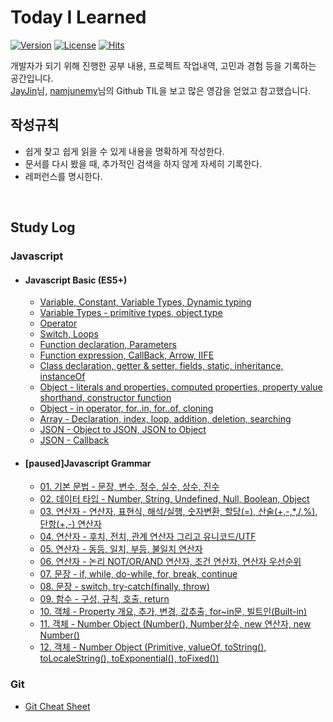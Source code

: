 # **Today I Learned**

[![Version](https://img.shields.io/badge/version-2021.8.9.-red.svg)](./CHANGELOG) [![License](https://img.shields.io/github/license/mashape/apistatus.svg)](./LICENSE) [![Hits](https://hits.seeyoufarm.com/api/count/incr/badge.svg?url=https://github.com/mansaout/TIL)](https://hits.seeyoufarm.com/)

개발자가 되기 위해 진행한 공부 내용, 프로젝트 작업내역, 고민과 경험 등을 기록하는 공간입니다.  
[JayJin](https://github.com/milooy)님, [namjunemy](https://github.com/namjunemy)님의 Github TIL을 보고 많은 영감을 얻었고 참고했습니다.

## **작성규칙**

- 쉽게 찾고 쉽게 읽을 수 있게 내용을 명확하게 작성한다.
- 문서를 다시 봤을 때, 추가적인 검색을 하지 않게 자세히 기록한다.
- 레퍼런스를 명시한다.

<br>

## **Study Log**

### **Javascript**

- #### Javascript Basic (ES5+)

  - [Variable, Constant, Variable Types, Dynamic typing](Javascript/basic_02_variable.md)
  - [Variable Types - primitive types, object type](Javascript/basic_03_variable_type.md)
  - [Operator](Javascript/basic_04_operator.md)
  - [Switch, Loops](Javascript/basic_05_switch_loops.md)
  - [Function declaration, Parameters](Javascript/basic_06_function.md)
  - [Function expression, CallBack, Arrow, IIFE](Javascript/basic_07_first_class_function.md)
  - [Class declaration, getter & setter, fields, static, inheritance, instanceOf](/Javascript/basic_08_class.md)
  - [Object - literals and properties, computed properties, property value shorthand, constructor function](/Javascript/basic_09_object_1.md)
  - [Object - in operator, for..in, for..of, cloning](/Javascript/basic_10_object_2.md)
  - [Array - Declaration, index, loop, addition, deletion, searching](/Javascript/basic_11_array.md)
  - [JSON - Object to JSON, JSON to Object](/Javascript/basic_13_json.md)
  - [JSON - Callback](/Javascript/basic_14_callback.md)

- #### [paused]Javascript Grammar

  - [01. 기본 문법 - 문장, 변수, 정수, 실수, 상수, 진수](https://github.com/mansaout/TIL/blob/main/Javascript/01_grammar_lexical_grammar.md)
  - [02. 데이터 타입 - Number, String, Undefined, Null, Boolean, Object](https://github.com/mansaout/TIL/blob/main/Javascript/02_grammar_data_type.md)
  - [03. 연산자 - 연산자, 표현식, 해석/실행, 숫자변환, 할당(=), 산술(+,-,\*,/,%), 단항(+,-) 연산자](https://github.com/mansaout/TIL/blob/main/Javascript/03_grammar_operator.md)
  - [04. 연산자 - 후치, 전치, 관계 연산자 그리고 유니코드/UTF](https://github.com/mansaout/TIL/blob/main/Javascript/04_grammar_operator.md)
  - [05. 연산자 - 동등, 일치, 부등, 불일치 연산자](https://github.com/mansaout/TIL/blob/main/Javascript/05_grammar_operator.md)
  - [06. 연산자 - 논리 NOT/OR/AND 연산자, 조건 연산자, 연산자 우선순위](https://github.com/mansaout/TIL/blob/main/Javascript/06_grammar_operator.md)
  - [07. 문장 - if, while, do-while, for, break, continue](https://github.com/mansaout/TIL/blob/main/Javascript/07_grammar_statement.md)
  - [08. 문장 - switch, try-catch(finally, throw)](https://github.com/mansaout/TIL/blob/main/Javascript/08_grammar_statement.md)
  - [09. 함수 - 구성, 규칙, 호출, return](https://github.com/mansaout/TIL/blob/main/Javascript/09_grammar_function.md)
  - [10. 객체 - Property 개요, 추가, 변경, 값추출, for~in문, 빌트인(Built-in) ](https://github.com/mansaout/TIL/blob/main/Javascript/10_grammar_object.md)
  - [11. 객체 - Number Object (Number(), Number상수, new 연산자, new Number()](https://github.com/mansaout/TIL/blob/main/Javascript/11_grammar_number_object.md)
  - [12. 객체 - Number Object (Primitive, valueOf, toString(), toLocaleString(), toExponential(), toFixed())](https://github.com/mansaout/TIL/blob/main/Javascript/12_grammar_number_object.md)

### **Git**

- [Git Cheat Sheet](https://github.com/mansaout/TIL/blob/main/Git/git_cheat_sheet.md)
